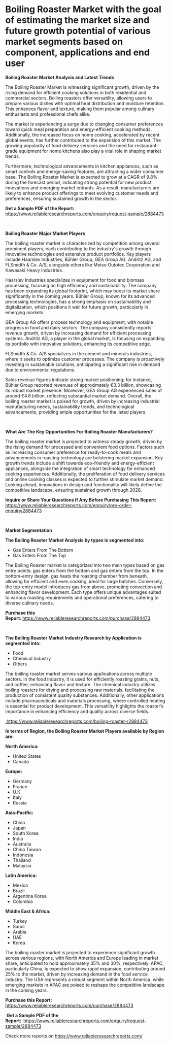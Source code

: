 <p><h1>Boiling Roaster Market with the goal of estimating the market size and future growth potential of various market segments based on component, applications and end user</h1></p><p><strong>Boiling Roaster Market Analysis and Latest Trends</strong></p>
<p><p>The Boiling Roaster Market is witnessing significant growth, driven by the rising demand for efficient cooking solutions in both residential and commercial sectors. Boiling roasters offer versatility, allowing users to prepare various dishes with optimal heat distribution and moisture retention. This enhances flavor and texture, making them popular among culinary enthusiasts and professional chefs alike.</p><p>The market is experiencing a surge due to changing consumer preferences toward quick meal preparation and energy-efficient cooking methods. Additionally, the increased focus on home cooking, accelerated by recent global events, has further contributed to the expansion of this market. The growing popularity of food delivery services and the need for restaurant-grade equipment for home kitchens also play a vital role in shaping market trends.</p><p>Furthermore, technological advancements in kitchen appliances, such as smart controls and energy-saving features, are attracting a wider consumer base. The Boiling Roaster Market is expected to grow at a CAGR of 9.8% during the forecast period, indicating strong potential for new product innovations and emerging market entrants. As a result, manufacturers are likely to enhance product offerings to meet evolving customer needs and preferences, ensuring sustained growth in the sector.</p></p>
<p><strong>Get a Sample PDF of the Report:&nbsp;</strong> <a href="https://www.reliableresearchreports.com/enquiry/request-sample/2884473?utm_campaign=2954&utm_medium=2&utm_source=Github&utm_content=ia&utm_term=13032025&utm_id=boiling-roaster">https://www.reliableresearchreports.com/enquiry/request-sample/2884473</a></p>
<p>&nbsp;</p>
<p><strong>Boiling Roaster Major Market Players</strong></p>
<p><p>The boiling roaster market is characterized by competition among several prominent players, each contributing to the industry's growth through innovative technologies and extensive product portfolios. Key players include Haarslev Industries, Bühler Group, GEA Group AG, Andritz AG, and FLSmidth & Co. A/S, alongside others like Metso Outotec Corporation and Kawasaki Heavy Industries.</p><p>Haarslev Industries specializes in equipment for food and biomass processing, focusing on high efficiency and sustainability. The company has been expanding its global footprint, which may boost its market share significantly in the coming years. Bühler Group, known for its advanced processing technologies, has a strong emphasis on sustainability and digitalization, which positions it well for future growth, particularly in emerging markets.</p><p>GEA Group AG offers process technology and equipment, with notable progress in food and dairy sectors. The company consistently reports revenue growth, driven by increasing demand for efficient processing systems. Andritz AG, a player in the global market, is focusing on expanding its portfolio with innovative solutions, enhancing its competitive edge.</p><p>FLSmidth & Co. A/S specializes in the cement and minerals industries, where it seeks to optimize customer processes. The company is proactively investing in sustainable solutions, anticipating a significant rise in demand due to environmental regulations.</p><p>Sales revenue figures indicate strong market positioning; for instance, Bühler Group reported revenues of approximately €3.3 billion, showcasing its robust market presence. Moreover, GEA Group AG experienced sales of around €4.6 billion, reflecting substantial market demand. Overall, the boiling roaster market is poised for growth, driven by increasing industrial manufacturing needs, sustainability trends, and technological advancements, providing ample opportunities for the listed players.</p></p>
<p>&nbsp;</p>
<p><strong>What Are The Key Opportunities For Boiling Roaster Manufacturers?</strong></p>
<p><p>The boiling roaster market is projected to witness steady growth, driven by the rising demand for processed and convenient food options. Factors such as increasing consumer preference for ready-to-cook meals and advancements in roasting technology are bolstering market expansion. Key growth trends include a shift towards eco-friendly and energy-efficient appliances, alongside the integration of smart technology for enhanced cooking experiences. Additionally, the proliferation of food delivery services and online cooking classes is expected to further stimulate market demand. Looking ahead, innovations in design and functionality will likely define the competitive landscape, ensuring sustained growth through 2028.</p></p>
<p><strong>Inquire or Share Your Questions If Any Before Purchasing This Report:</strong> <a href="https://www.reliableresearchreports.com/enquiry/pre-order-enquiry/2884473?utm_campaign=2954&utm_medium=2&utm_source=Github&utm_content=ia&utm_term=13032025&utm_id=boiling-roaster">https://www.reliableresearchreports.com/enquiry/pre-order-enquiry/2884473</a></p>
<p>&nbsp;</p>
<p><strong>Market Segmentation</strong></p>
<p><strong>The Boiling Roaster Market Analysis by types is segmented into:</strong></p>
<p><ul><li>Gas Enters From The Bottom</li><li>Gas Enters From The Top</li></ul></p>
<p><p>The Boiling Roaster market is categorized into two main types based on gas entry points: gas enters from the bottom and gas enters from the top. In the bottom-entry design, gas heats the roasting chamber from beneath, allowing for efficient and even cooking, ideal for large batches. Conversely, the top-entry model introduces gas from above, promoting convection and enhancing flavor development. Each type offers unique advantages suited to various roasting requirements and operational preferences, catering to diverse culinary needs.</p></p>
<p><strong>Purchase this Report:&nbsp;</strong><a href="https://www.reliableresearchreports.com/purchase/2884473?utm_campaign=2954&utm_medium=2&utm_source=Github&utm_content=ia&utm_term=13032025&utm_id=boiling-roaster">https://www.reliableresearchreports.com/purchase/2884473</a></p>
<p>&nbsp;</p>
<p><strong>The Boiling Roaster Market Industry Research by Application is segmented into:</strong></p>
<p><ul><li>Food</li><li>Chemical Industry</li><li>Others</li></ul></p>
<p><p>The boiling roaster market serves various applications across multiple sectors. In the food industry, it is used for efficiently roasting grains, nuts, and coffee, enhancing flavor and texture. The chemical industry utilizes boiling roasters for drying and processing raw materials, facilitating the production of consistent quality substances. Additionally, other applications include pharmaceuticals and materials processing, where controlled heating is essential for product development. This versatility highlights the roaster’s importance in enhancing efficiency and quality across diverse fields.</p></p>
<p><a href="https://www.reliableresearchreports.com/boiling-roaster-r2884473?utm_campaign=2954&utm_medium=2&utm_source=Github&utm_content=ia&utm_term=13032025&utm_id=boiling-roaster">&nbsp;https://www.reliableresearchreports.com/boiling-roaster-r2884473</a></p>
<p><strong>In terms of Region, the Boiling Roaster Market Players available by Region are:</strong></p>
<p>
    <p> <strong> North America: </strong>
        <ul>
            <li>United States</li>
            <li>Canada</li>
        </ul>
        </p> 
    <p> <strong> Europe: </strong>
        <ul>
            <li>Germany</li>
            <li>France</li>
            <li>U.K.</li>
            <li>Italy</li>
            <li>Russia</li>
        </ul>
        </p> 
    <p> <strong> Asia-Pacific: </strong>
        <ul>
            <li>China</li>
            <li>Japan</li>
            <li>South Korea</li>
            <li>India</li>
            <li>Australia</li>
            <li>China Taiwan</li>
            <li>Indonesia</li>
            <li>Thailand</li>
            <li>Malaysia</li>
        </ul>
        </p> 
    <p> <strong> Latin America: </strong>
        <ul>
            <li>Mexico</li>
            <li>Brazil</li>
            <li>Argentina Korea</li>
            <li>Colombia</li>
        </ul>
        </p> 
    <p> <strong> Middle East & Africa: </strong>
        <ul>
            <li>Turkey</li>
            <li>Saudi</li>
            <li>Arabia</li>
            <li>UAE</li>
            <li>Korea</li>
        </ul>
    </p>
    </p>
<p><p>The boiling roaster market is projected to experience significant growth across various regions, with North America and Europe leading in market share, anticipated to hold approximately 35% and 30%, respectively. APAC, particularly China, is expected to show rapid expansion, contributing around 25% to the market, driven by increasing demand in the food service industry. The USA represents a robust segment within North America, while emerging markets in APAC are poised to reshape the competitive landscape in the coming years.</p></p>
<p><strong>Purchase this Report: </strong><a href="https://www.reliableresearchreports.com/purchase/2884473?utm_campaign=2954&utm_medium=2&utm_source=Github&utm_content=ia&utm_term=13032025&utm_id=boiling-roaster">https://www.reliableresearchreports.com/purchase/2884473</a></p>
<p>&nbsp;<strong>Get a Sample PDF of the Report:&nbsp;&nbsp;</strong><a href="https://www.reliableresearchreports.com/enquiry/request-sample/2884473?utm_campaign=2954&utm_medium=2&utm_source=Github&utm_content=ia&utm_term=13032025&utm_id=boiling-roaster">https://www.reliableresearchreports.com/enquiry/request-sample/2884473</a></p>
<p><strong></strong></p>
<p>Check more reports on <a href="https://www.reliableresearchreports.com/?utm_campaign=2954&utm_medium=2&utm_source=Github&utm_content=ia&utm_term=13032025&utm_id=boiling-roaster">https://www.reliableresearchreports.com/</a></p>